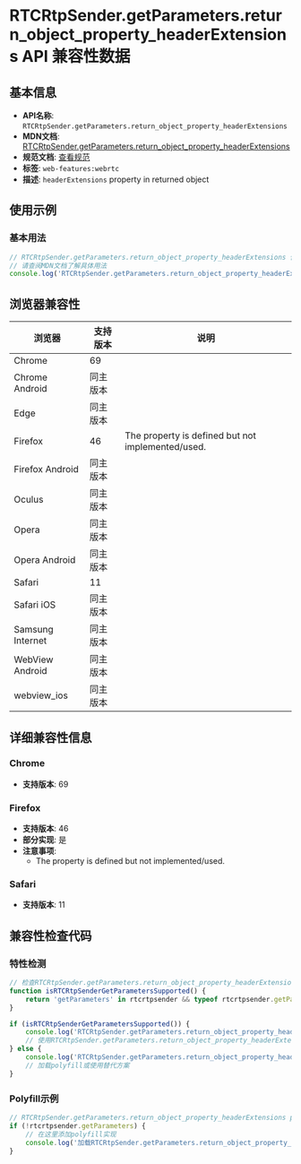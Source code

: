 # RTCRtpSender.getParameters.return_object_property_headerExtensions API 兼容性数据

## 基本信息

- **API名称**: `RTCRtpSender.getParameters.return_object_property_headerExtensions`
- **MDN文档**: [RTCRtpSender.getParameters.return_object_property_headerExtensions](https://developer.mozilla.org/docs/Web/API/RTCRtpSender/getParameters#headerextensions)
- **规范文档**: [查看规范](https://w3c.github.io/webrtc-pc/#dom-rtcrtpparameters-headerextensions)
- **标签**: `web-features:webrtc`
- **描述**: `headerExtensions` property in returned object

## 使用示例

### 基本用法

```javascript
// RTCRtpSender.getParameters.return_object_property_headerExtensions 使用示例
// 请查阅MDN文档了解具体用法
console.log('RTCRtpSender.getParameters.return_object_property_headerExtensions API');
```

## 浏览器兼容性

| 浏览器 | 支持版本 | 说明 |
|--------|----------|------|
| Chrome | 69 |  |
| Chrome Android | 同主版本 |  |
| Edge | 同主版本 |  |
| Firefox | 46 | The property is defined but not implemented/used. |
| Firefox Android | 同主版本 |  |
| Oculus | 同主版本 |  |
| Opera | 同主版本 |  |
| Opera Android | 同主版本 |  |
| Safari | 11 |  |
| Safari iOS | 同主版本 |  |
| Samsung Internet | 同主版本 |  |
| WebView Android | 同主版本 |  |
| webview_ios | 同主版本 |  |

## 详细兼容性信息

### Chrome

- **支持版本**: 69

### Firefox

- **支持版本**: 46
- **部分实现**: 是
- **注意事项**:
  - The property is defined but not implemented/used.

### Safari

- **支持版本**: 11

## 兼容性检查代码

### 特性检测

```javascript
// 检查RTCRtpSender.getParameters.return_object_property_headerExtensions是否支持
function isRTCRtpSenderGetParametersSupported() {
    return 'getParameters' in rtcrtpsender && typeof rtcrtpsender.getParameters === 'function';
}

if (isRTCRtpSenderGetParametersSupported()) {
    console.log('RTCRtpSender.getParameters.return_object_property_headerExtensions 支持');
    // 使用RTCRtpSender.getParameters.return_object_property_headerExtensions
} else {
    console.log('RTCRtpSender.getParameters.return_object_property_headerExtensions 不支持，需要polyfill');
    // 加载polyfill或使用替代方案
}
```

### Polyfill示例

```javascript
// RTCRtpSender.getParameters.return_object_property_headerExtensions polyfill
if (!rtcrtpsender.getParameters) {
    // 在这里添加polyfill实现
    console.log('加载RTCRtpSender.getParameters.return_object_property_headerExtensions polyfill');
}
```

